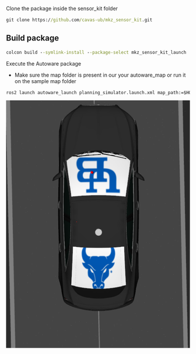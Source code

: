 

Clone the package inside the  sensor_kit folder 

```cmd
git clone https://github.com/cavas-ub/mkz_sensor_kit.git
```



## Build package

```cmd
colcon build --symlink-install --package-select mkz_sensor_kit_launch
```

Execute the Autoware package

* Make sure the map folder is present in our your autoware_map or run it on the sample map folder

```cmd
ros2 launch autoware_launch planning_simulator.launch.xml map_path:=$HOME/autoware_map/service_road_inner_loop/ vehicle_model:=mkz_vehicle sensor_model:=mkz_sensor_kit launch_vehicle_interface:=true

```



![](mkz_with_sensors.png)